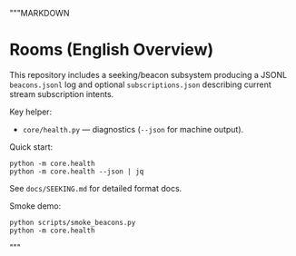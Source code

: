 """MARKDOWN
# Rooms (English Overview)

This repository includes a seeking/beacon subsystem producing a JSONL `beacons.jsonl` log and optional `subscriptions.json` describing current stream subscription intents.

Key helper:
- `core/health.py` — diagnostics (`--json` for machine output).

Quick start:
```
python -m core.health
python -m core.health --json | jq
```

See `docs/SEEKING.md` for detailed format docs.

Smoke demo:
```
python scripts/smoke_beacons.py
python -m core.health
```
"""